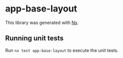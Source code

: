 # app-base-layout

This library was generated with [Nx](https://nx.dev).

## Running unit tests

Run `nx test app-base-layout` to execute the unit tests.

